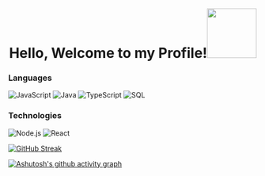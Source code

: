 <p>
  <h1 align="center"><b>Hello, Welcome to my Profile!</b><img src="https://raw.githubusercontent.com/andrejarrell/catgifs/master/images/type.gif" width="100"> </h1>
    
</p>

### Languages

![JavaScript](https://img.shields.io/badge/-JavaScript-000?&logo=JavaScript)
![Java](https://img.shields.io/badge/-Java-000?&logo=Java&logoColor=007396)
![TypeScript](https://img.shields.io/badge/-TypeScript-000?&logo=TypeScript)
![SQL](https://img.shields.io/badge/-SQL-000?&logo=MySQL)

### Technologies

![Node.js](https://img.shields.io/badge/-Node.js-000?&logo=node.js)
![React](https://img.shields.io/badge/-React-000?&logo=React)

[![GitHub Streak](https://github-readme-streak-stats.herokuapp.com/?user=dauleduc2&theme=radical)](https://git.io/streak-stats)

[![Ashutosh's github activity graph](https://activity-graph.herokuapp.com/graph?username=dauleduc2&theme=redical)](https://github.com/ashutosh00710/github-readme-activity-graph)

